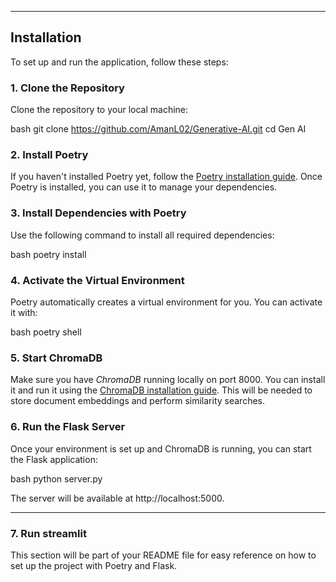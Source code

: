 
---

## Installation

To set up and run the application, follow these steps:

### 1. Clone the Repository
Clone the repository to your local machine:

bash
git clone https://github.com/AmanL02/Generative-AI.git
cd Gen AI


### 2. Install Poetry
If you haven't installed Poetry yet, follow the [Poetry installation guide](https://python-poetry.org/docs/#installation). Once Poetry is installed, you can use it to manage your dependencies.

### 3. Install Dependencies with Poetry
Use the following command to install all required dependencies:

bash
poetry install


### 4. Activate the Virtual Environment
Poetry automatically creates a virtual environment for you. You can activate it with:

bash
poetry shell


### 5. Start ChromaDB
Make sure you have *ChromaDB* running locally on port 8000. You can install it and run it using the [ChromaDB installation guide](https://www.chromadb.com/docs). This will be needed to store document embeddings and perform similarity searches.

### 6. Run the Flask Server
Once your environment is set up and ChromaDB is running, you can start the Flask application:

bash
python server.py


The server will be available at http://localhost:5000.

---

### 7. Run streamlit

This section will be part of your README file for easy reference on how to set up the project with Poetry and Flask.
